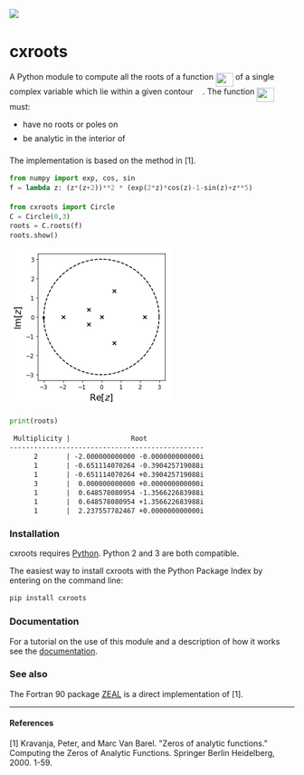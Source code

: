 
![](https://travis-ci.org/rparini/cxroots.svg?branch=master)
# cxroots
A Python module to compute all the roots of a function <img src="https://rawgit.com/RParini/cxroots/master/svgs/210d22201f1dd53994dc748e91210664.svg?invert_in_darkmode" align=middle width=30.970500000000005pt height=24.65759999999998pt/> of a single complex variable which lie within a given contour <img src="https://rawgit.com/RParini/cxroots/master/svgs/9b325b9e31e85137d1de765f43c0f8bc.svg?invert_in_darkmode" align=middle width=12.924780000000005pt height=22.46574pt/>.  The function <img src="https://rawgit.com/RParini/cxroots/master/svgs/210d22201f1dd53994dc748e91210664.svg?invert_in_darkmode" align=middle width=30.970500000000005pt height=24.65759999999998pt/> must:

* have no roots or poles on <img src="https://rawgit.com/RParini/cxroots/master/svgs/9b325b9e31e85137d1de765f43c0f8bc.svg?invert_in_darkmode" align=middle width=12.924780000000005pt height=22.46574pt/>
* be analytic in the interior of <img src="https://rawgit.com/RParini/cxroots/master/svgs/9b325b9e31e85137d1de765f43c0f8bc.svg?invert_in_darkmode" align=middle width=12.924780000000005pt height=22.46574pt/>

The implementation is based on the method in [1].


```python
from numpy import exp, cos, sin
f = lambda z: (z*(z+2))**2 * (exp(2*z)*cos(z)-1-sin(z)+z**5)

from cxroots import Circle
C = Circle(0,3)
roots = C.roots(f)
roots.show()
```


![png](README_files/README_1_0.png)



```python
print(roots)
```

     Multiplicity |               Root              
    ------------------------------------------------
          2       | -2.000000000000 -0.000000000000i
          1       | -0.651114070264 -0.390425719088i
          1       | -0.651114070264 +0.390425719088i
          3       |  0.000000000000 +0.000000000000i
          1       |  0.648578080954 -1.356622683988i
          1       |  0.648578080954 +1.356622683988i
          1       |  2.237557782467 +0.000000000000i


### Installation
cxroots requires [Python](https://www.python.org/downloads/).  Python 2 and 3 are both compatible.

The easiest way to install cxroots with the Python Package Index by entering on the command line:
```bash
pip install cxroots
```

### Documentation
For a tutorial on the use of this module and a description of how it works see the [documentation](https://rparini.github.io/cxroots/).

### See also
The Fortran 90 package [ZEAL](http://cpc.cs.qub.ac.uk/summaries/ADKW_v1_0.html) is a direct implementation of [1].

---

#### References
[1] Kravanja, Peter, and Marc Van Barel. "Zeros of analytic functions." Computing the Zeros of Analytic Functions. Springer Berlin Heidelberg, 2000. 1-59.

